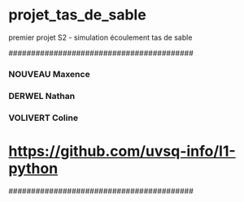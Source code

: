 # projet_tas_de_sable
premier projet S2 - simulation écoulement tas de sable

#########################################
### NOUVEAU Maxence
### DERWEL Nathan
### VOLIVERT Coline
# https://github.com/uvsq-info/l1-python
#########################################
